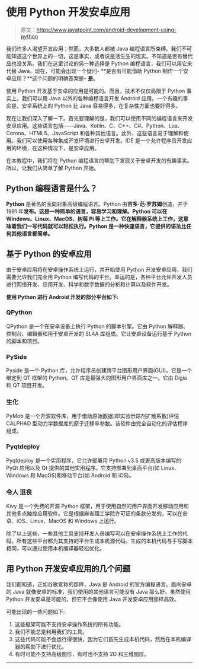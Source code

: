# 使用 Python 开发安卓应用

> 原文：<https://www.javatpoint.com/android-development-using-python>

我们许多人渴望开发应用；然而，大多数人都被 Java 编程语言所束缚。我们不可能知道这个世界上的一切，这是事实，或者说是活生生的现实。不知道是否有替代品也没关系。我们在这里讨论的另一种选择是 Python 编程语言，我们可以用它来代替 Java。现在，可能会出现一个疑问- **是否有可能借助 Python 制作一个安卓应用？**这个问题的明确答案是- **是**。

使用 Python 开发基于安卓的应用是可能的。而且，技术不仅仅局限于 Python 事实上，我们可以用 Java 以外的各种编程语言开发 Android 应用。一个有趣的事实是，安卓系统上的 Python 比 Java 容易得多，在复杂性方面也要好得多。

现在让我们深入了解一下。首先要理解的是，我们可以使用不同的编程语言来开发安卓应用。这些语言包括——Java、Kotlin、C、C++、C#、Python、Lua、Corona、HTML5、JavaScript 和各种其他语言。此外，这些语言易于理解和使用。我们可以使用各种集成开发环境进行安卓开发。IDE 是一个允许程序员开发应用的环境，在这种情况下，是安卓应用。

在本教程中，我们将在 Python 编程语言的帮助下发现关于安卓开发的有趣事实。所以，让我们从简单了解 Python 开始。

## Python 编程语言是什么？

**Python** 是著名的面向对象高级编程语言。Python 由**吉多·范·罗苏姆**创造，并于 1991 年**发布。这是一种简单的语言，容易学习和理解。Python 可以在 Windows、Linux、MacOS、树莓 Pi 等上工作。它在解释器系统上工作，这意味着我们一写代码就可以轻松执行。Python 是一种快速语言，它提供的语法比任何其他语言都简单。**

## 基于 Python 的安卓应用

由于安卓应用将在安卓操作系统上运行，并开始使用 Python 开发安卓应用，我们需要允许我们完全用 Python 编写代码的平台。幸运的是，各种平台允许开发人员进行网络开发、应用开发、科学和数字数据的分析和计算以及软件开发。

**使用 Python 进行 Android 开发的部分平台如下:**

### QPython

QPython 是一个在安卓设备上执行 Python 的脚本引擎。它由 Python 解释器、控制台、编辑器和用于安卓开发的 SL4A 库组成。它让安卓设备运行基于 Python 的脚本和项目。

### PySide

Pyside 是一个 Python 库，允许程序员创建跨平台图形用户界面(GUI)。它是一个绑定到 QT 框架的 Python。QT 库是最强大的图形用户界面库之一。它由 Digia 和 QT 项目开发。

### 生化

PyMob 是一个开源软件库，用于借助原始数据(即实验示踪剂扩散系数)评估 CALPHAD 型动力学数据库的原子迁移率参数。该软件由完全自动化的评估程序组成。

### Pyqtdeploy

Pyqtdeploy 是一个实用程序，它允许部署用 Python v3.5 或更高版本编写的 PyQt 应用以及 Qt 提供的其他实用程序。它支持部署到桌面平台(如 Linux、Windows 和 MacOS)和移动平台(如 Android 和 iOS)。

### 令人 沮丧

Kivy 是一个免费的开源 Python 框架，用于使用自然的用户界面开发移动应用和其他多点触控应用软件。它是根据麻省理工学院许可证的条款分发的，可以在安卓、iOS、Linux、MacOS 和 Windows 上运行。

除了以上这些，一些其他工具支持开发人员编写可以在安卓操作系统上工作的代码。所有这些平台都为其支持的平台生成本机源代码。生成的本机代码与手写脚本相同，可以通过使用本机编译器轻松优化。

## 用 Python 开发安卓应用的几个问题

我们都知道，正如谷歌宣称的那样，Java 是 Android 的官方编程语言。面向安卓的 Java 就像安卓的标准，我们使用的其他语言可能没有 Java 那么好。虽然使用 Python 开发安卓是可能的，但它不会像使用 Java 开发安卓应用那样高效。

可能出现的一些问题如下:

1.  这些框架可能不支持安卓操作系统的所有功能。
2.  我们不能总是利用我们的工具。
3.  这些代码可能不会运行得很快，因为它们首先生成本机代码，然后在本机编译器的帮助下进行优化。
4.  有时可能不支持高级图形，有时也不支持 2D 和三维图形。

* * *